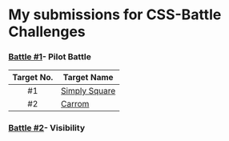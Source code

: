 # My submissions for CSS-Battle Challenges 

### [Battle #1](battle%231)- Pilot Battle
| Target No. | Target Name |
|   :----:   |    -----    |
|     #1     | [Simply Square](battle%231/%231-Simply-Square.md) |
|     #2     | [Carrom](battle%231/%232-Carrom.md) |

### [Battle #2](#)- Visibility
